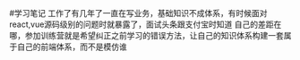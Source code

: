 #学习笔记
工作了有几年了一直在写业务，基础知识不成体系，有时候面对react,vue源码级别的问题时就暴露了，面试头条跟支付宝时知道
自己的差距在哪，参加训练营就是希望纠正之前学习的错误方法，让自己的知识体系构建一套属于自己的前端体系，而不是模仿谁